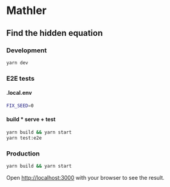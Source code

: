 # Mathler
Find the hidden equation
---
### Development

```bash
yarn dev
```
### E2E tests
#### .local.env
```bash
FIX_SEED=0
```
#### build * serve + test
```bash
yarn build && yarn start
yarn test:e2e
```

### Production

```bash
yarn build && yarn start
```

Open [http://localhost:3000](http://localhost:3000) with your browser to see the result.
